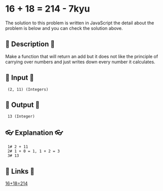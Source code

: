 # 16 + 18 = 214 - 7kyu

The solution to this problem is written in JavaScript the detail about the problem is below and you can check the solution above.

## 💬 Description 💬

Make a function that will return an add but it does not like the principle of carrying over numbers and just writes down every number it calculates.

## 🥚 Input 🥚

```
 (2, 11) (Integers)
```

## 🐣 Output 🐣

```
 13 (Integer)
```

## 👓 Explanation 👓

```
 1# 2 + 11
 2# 1 + 0 = 1, 1 + 2 = 3
 3# 13
```

## 🔗 Links 🔗

[16+18=214](https://www.codewars.com/kata/5effa412233ac3002a9e471d)
